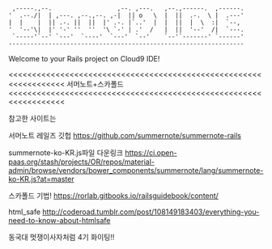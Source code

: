 
     ,-----.,--.                  ,--. ,---.   ,--.,------.  ,------.
    '  .--./|  | ,---. ,--.,--. ,-|  || o   \  |  ||  .-.  \ |  .---'
    |  |    |  || .-. ||  ||  |' .-. |`..'  |  |  ||  |  \  :|  `--, 
    '  '--'\|  |' '-' ''  ''  '\ `-' | .'  /   |  ||  '--'  /|  `---.
     `-----'`--' `---'  `----'  `---'  `--'    `--'`-------' `------'
    ----------------------------------------------------------------- 


Welcome to your Rails project on Cloud9 IDE!

<<<<<<<<<<<<<<<<<<<<<<<<<<<<<<<<<<<<<<<<<<<<<<<<<<<<<<<<<<<<<<<<<<
서머노트+스카폴드
<<<<<<<<<<<<<<<<<<<<<<<<<<<<<<<<<<<<<<<<<<<<<<<<<<<<<<<<<<<<<<<<<<

참고한 사이트는

서머노트 레일즈 깃헙
https://github.com/summernote/summernote-rails

summernote-ko-KR.js파일 다운링크
https://ci.open-paas.org/stash/projects/OR/repos/material-admin/browse/vendors/bower_components/summernote/lang/summernote-ko-KR.js?at=master

스카폴드 기법!
https://rorlab.gitbooks.io/railsguidebook/content/

html_safe
http://coderoad.tumblr.com/post/108149183403/everything-you-need-to-know-about-htmlsafe



동국대 멋쟁이사자처럼 4기 화이팅!!
